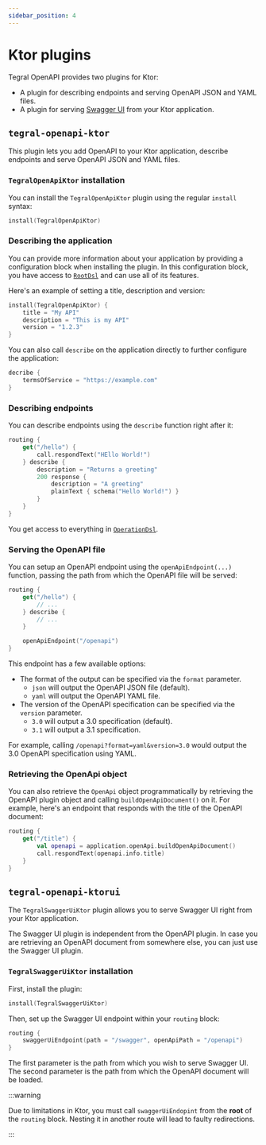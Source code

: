 ```yaml
---
sidebar_position: 4
---
```


# Ktor plugins

Tegral OpenAPI provides two plugins for Ktor:

- A plugin for describing endpoints and serving OpenAPI JSON and YAML files.
- A plugin for serving [Swagger UI](https://swagger.io/tools/swagger-ui/) from your Ktor application.

## `tegral-openapi-ktor`

This plugin lets you add OpenAPI to your Ktor application, describe endpoints and serve OpenAPI JSON and YAML files.

### `TegralOpenApiKtor` installation

You can install the `TegralOpenApiKtor` plugin using the regular `install` syntax:

```kotlin
install(TegralOpenApiKtor)
```

### Describing the application

You can provide more information about your application by providing a configuration block when installing the plugin. In this configuration block, you have access to [`RootDsl`](./dsl.md#rootdsl) and can use all of its features.

Here's an example of setting a title, description and version:

```kotlin
install(TegralOpenApiKtor) {
    title = "My API"
    description = "This is my API"
    version = "1.2.3"
}
```

You can also call `describe` on the application directly to further configure the application:

```kotlin
decribe {
    termsOfService = "https://example.com"
}
```

### Describing endpoints

You can describe endpoints using the `describe` function right after it:

```kotlin
routing {
    get("/hello") {
        call.respondText("HEllo World!")
    } describe {
        description = "Returns a greeting"
        200 response {
            description = "A greeting"
            plainText { schema("Hello World!") }
        }
    }
}
```

You get access to everything in [`OperationDsl`](./dsl.md#operationdsl).

### Serving the OpenAPI file

You can setup an OpenAPI endpoint using the `openApiEndpoint(...)` function, passing the path from which the OpenAPI file will be served:

```kotlin
routing {
    get("/hello") {
        // ...
    } describe {
        // ...
    }

    openApiEndpoint("/openapi")
}
```

This endpoint has a few available options:

- The format of the output can be specified via the `format` parameter.
  - `json` will output the OpenAPI JSON file (default).
  - `yaml` will output the OpenAPI YAML file.
- The version of the OpenAPI specification can be specified via the `version` parameter.
  - `3.0` will output a 3.0 specification (default).
  - `3.1` will output a 3.1 specification.

For example, calling `/openapi?format=yaml&version=3.0` would output the 3.0 OpenAPI specification using YAML.

### Retrieving the OpenApi object

You can also retrieve the `OpenApi` object programmatically by retrieving the OpenAPI plugin object and calling `buildOpenApiDocument()` on it. For example, here's an endpoint that responds with the title of the OpenAPI document:

```kotlin
routing {
    get("/title") {
        val openapi = application.openApi.buildOpenApiDocument()
        call.respondText(openapi.info.title)
    }
}
```

## `tegral-openapi-ktorui`

The `TegralSwaggerUiKtor` plugin allows you to serve Swagger UI right from your Ktor application.

The Swagger UI plugin is independent from the OpenAPI plugin. In case you are retrieving an OpenAPI document from somewhere else, you can just use the Swagger UI plugin.

### `TegralSwaggerUiKtor` installation

First, install the plugin:

```kotlin
install(TegralSwaggerUiKtor)
```

Then, set up the Swagger UI endpoint within your `routing` block:

```kotlin
routing {
    swaggerUiEndpoint(path = "/swagger", openApiPath = "/openapi")
}
```

The first parameter is the path from which you wish to serve Swagger UI. The second parameter is the path from which the OpenAPI document will be loaded.

:::warning

Due to limitations in Ktor, you must call `swaggerUiEndopint` from the **root** of the `routing` block. Nesting it in another route will lead to faulty redirections.

:::
